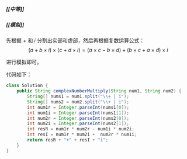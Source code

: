 ##### [[中等]]
##### [[模拟]]

先根据 $+$ 和 $i$ 分割出实部和虚部，然后再根据复数运算公式：
$$
(a+b \times i)\times(c+d \times i)=(a \times c−b \times d)+(b \times c+a \times d)\times i
$$

进行模拟即可。

代码如下：
```java
class Solution {
	public String complexNumberMultiply(String num1, String num2) {
		String[] nums1 = num1.split("\\+ | i");
		String[] nums2 = num2.split("\\+ | i");
		int num1r = Integer.parseInt(nums1[0]);
		int num1i = Integer.parseInt(nums1[1]);
		int num2r = Integer.parseInt(nums2[0]);
		int num2i = Integer.parseInt(nums2[1]);
		int resR = num1r * num2r - num1i * num2i;
		int resI = num1r * num2i +  num2r * num1i;
		return resR + "+" + resI + "i";
	}
}
```